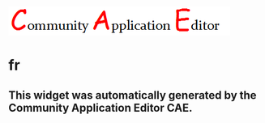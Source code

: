 ![CAE](https://github.com/GHProjectsTest/application-48/blob/gh-pages/frontendComponent-50/img/logo.png)  

fr
===================


This widget was automatically generated by the Community Application Editor CAE.  
---------------

